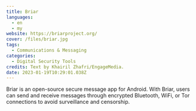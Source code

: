 ```yaml
---
title: Briar
languages: 
  - en
  - my
website: https://briarproject.org/
cover: /files/briar.jpg
tags:
  - Communications & Messaging
categories:
  - Digital Security Tools
credits: Text by Khairil Zhafri/EngageMedia.
date: 2023-01-19T10:29:01.038Z
---
```

Briar is an open-source secure message app for Android. With Briar, users can send and receive messages through encrypted Bluetooth, WiFi, or Tor connections to avoid surveillance and censorship.